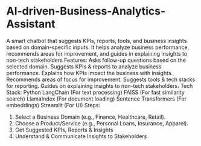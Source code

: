 # AI-driven-Business-Analytics-Assistant
A smart chatbot that suggests KPIs, reports, tools, and business insights based on domain-specific inputs. It helps analyze business performance, recommends areas for improvement, and guides in explaining insights to non-tech stakeholders
Features:
Asks follow-up questions based on the selected domain.
Suggests KPIs & reports to analyze business performance.
Explains how KPIs impact the business with insights.
Recommends areas of focus for improvement.
Suggests tools & tech stacks for reporting.
Guides on explaining insights to non-tech stakeholders.
Tech Stack:
Python 
LangChain (For text processing)
FAISS (For fast similarity search)
LlamaIndex (For document loading)
Sentence Transformers (For embeddings)
Streamlit (For UI)
Steps:
1. Select a Business Domain (e.g., Finance, Healthcare, Retail).
2. Choose a Product/Service (e.g., Personal Loans, Insurance, Apparel).
3. Get Suggested KPIs, Reports & Insights 
4. Understand & Communicate Insights to Stakeholders 

